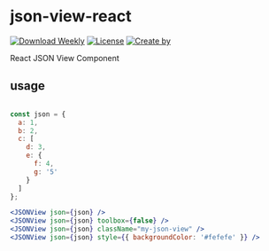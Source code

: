 # json-view-react

[![Download Weekly](https://img.shields.io/npm/dw/json-view-react.svg?sanitize=true)](https://npmcharts.com/compare/json-view-react?minimal=true)
[![License](https://img.shields.io/npm/l/json-view-react.svg?sanitize=true)](https://github.com/kingback/json-view-react)
[![Create by](https://img.shields.io/badge/by-kingback-green)](https://github.com/kingback)

React JSON View Component

## usage

```jsx

const json = {
  a: 1,
  b: 2,
  c: [
    d: 3,
    e: {
      f: 4,
      g: '5'
    }
  ]
};

<JSONView json={json} />
<JSONView json={json} toolbox={false} />
<JSONView json={json} className="my-json-view" />
<JSONView json={json} style={{ backgroundColor: '#fefefe' }} />
```